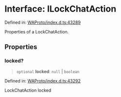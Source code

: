 # Interface: ILockChatAction

Defined in: [WAProto/index.d.ts:43289](https://github.com/Fokusdotid/Baileys/blob/db1d3e5f41e9eede5877460f9adbb0224021575c/WAProto/index.d.ts#L43289)

Properties of a LockChatAction.

## Properties

### locked?

> `optional` **locked**: `null` \| `boolean`

Defined in: [WAProto/index.d.ts:43292](https://github.com/Fokusdotid/Baileys/blob/db1d3e5f41e9eede5877460f9adbb0224021575c/WAProto/index.d.ts#L43292)

LockChatAction locked
